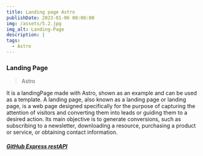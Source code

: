 ```yaml
---
title: Landing page Astro
publishDate: 2023-01-06 00:00:00
img: /assets/5.2.jpg
img_alt: Landing-Page
description: |
tags:
  - Astro
---
```

### Landing Page
> Astro

It is a landingPage made with Astro, shown as an example and can be used as a template.
A landing page, also known as a landing page or landing page, is a web page designed specifically for the purpose of capturing the attention of visitors and converting them into leads or guiding them to a desired action. Its main objective is to generate conversions, such as subscribing to a newsletter, downloading a resource, purchasing a product or service, or obtaining contact information.

##### <a href="https://github.com/Ivo196/Astro-Landing" target="_blank">GitHub Express restAPI</a>

